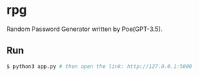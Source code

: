 # rpg

Random Password Generator written by Poe(GPT-3.5).

## Run

```Python
$ python3 app.py # then open the link: http://127.0.0.1:5000
```
